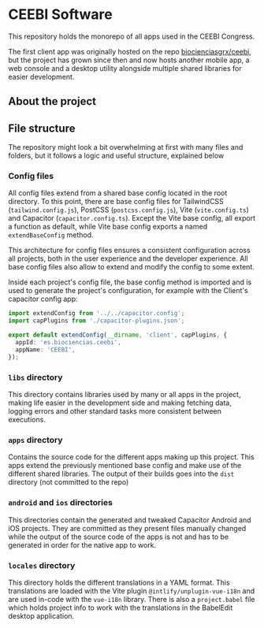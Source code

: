 # CEEBI Software

This repository holds the monorepo of all apps used in the CEEBI Congress.

The first client app was originally hosted on the repo [biocienciasgrx/ceebi](https://github.com/biocienciasgrx/ceebi/), but the project has grown since then and now hosts another mobile app, a web console and a desktop utility alongside multiple shared libraries for easier development.

<!-- TODO Add reference to template repo -->

## About the project

## File structure

The repository might look a bit overwhelming at first with many files and folders, but it follows a logic and useful structure, explained below

### Config files

All config files extend from a shared base config located in the root directory. To this point, there are base config files for TailwindCSS (`tailwind.config.js`), PostCSS (`postcss.config.js`), Vite (`vite.config.ts`) and Capacitor (`capacitor.config.ts`). Except the Vite base config, all export a function as default, while Vite base config exports a named `extendBaseConfig` method.

This architecture for config files ensures a consistent configuration across all projects, both in the user experience and the developer experience. All base config files also allow to extend and modify the config to some extent.

Inside each project's config file, the base config method is imported and is used to generate the project's configuration, for example with the Client's capacitor config app:

```ts
import extendConfig from '../../capacitor.config';
import capPlugins from './capacitor-plugins.json';

export default extendConfig(__dirname, 'client', capPlugins, {
  appId: 'es.biociencias.ceebi',
  appName: 'CEEBI',
});
```

### `libs` directory

This directory contains libraries used by many or all apps in the project, making life easier in the development side and making fetching data, logging errors and other standard tasks more consistent between executions.

### `apps` directory

Contains the source code for the different apps making up this project. This apps extend the previously mentioned base config and make use of the different shared libraries. The output of their builds goes into the `dist` directory (not committed to the repo)

### `android` and `ios` directories

This directories contain the generated and tweaked Capacitor Android and iOS projects. They are committed as they present files manually changed while the output of the source code of the apps is not and has to be generated in order for the native app to work.

### `locales` directory

This directory holds the different translations in a YAML format. This translations are loaded with the Vite plugin `@intlify/unplugin-vue-i18n` and are used in-code with the `vue-i18n` library. There is also a `project.babel` file which holds project info to work with the translations in the BabelEdit desktop application.
